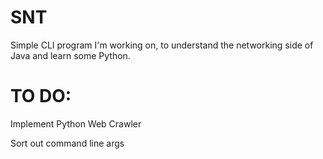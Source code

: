 # SNT
Simple CLI program I'm working on, to understand the networking side of Java and learn some Python.

# TO DO:
Implement Python Web Crawler

Sort out command line args
